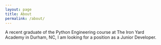 ```yaml
---
layout: page
title: About
permalink: /about/
---
```


A recent graduate of the Python Engineering course at The Iron Yard Academy in Durham, NC, I am looking for a position as a Junior Developer.

